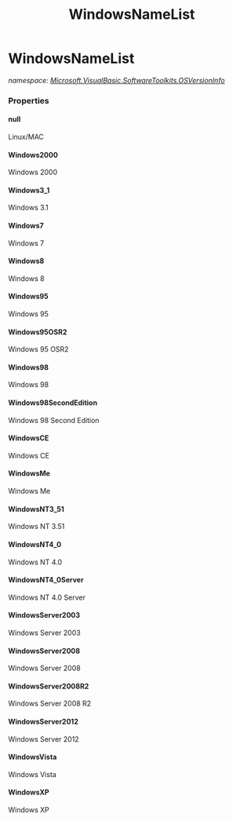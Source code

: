﻿---
title: WindowsNameList
---

# WindowsNameList
_namespace: [Microsoft.VisualBasic.SoftwareToolkits.OSVersionInfo](N-Microsoft.VisualBasic.SoftwareToolkits.OSVersionInfo.html)_





### Properties

#### null
Linux/MAC
#### Windows2000
Windows 2000
#### Windows3_1
Windows 3.1
#### Windows7
Windows 7
#### Windows8
Windows 8
#### Windows95
Windows 95
#### Windows95OSR2
Windows 95 OSR2
#### Windows98
Windows 98
#### Windows98SecondEdition
Windows 98 Second Edition
#### WindowsCE
Windows CE
#### WindowsMe
Windows Me
#### WindowsNT3_51
Windows NT 3.51
#### WindowsNT4_0
Windows NT 4.0
#### WindowsNT4_0Server
Windows NT 4.0 Server
#### WindowsServer2003
Windows Server 2003
#### WindowsServer2008
Windows Server 2008
#### WindowsServer2008R2
Windows Server 2008 R2
#### WindowsServer2012
Windows Server 2012
#### WindowsVista
Windows Vista
#### WindowsXP
Windows XP

